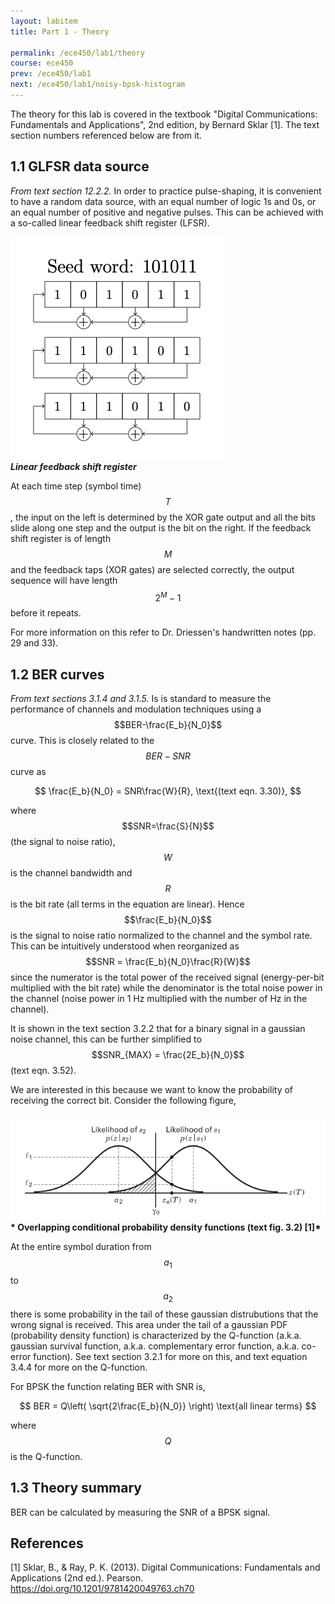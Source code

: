 ```yaml
---
layout: labitem
title: Part 1 - Theory

permalink: /ece450/lab1/theory
course: ece450
prev: /ece450/lab1
next: /ece450/lab1/noisy-bpsk-histogram
---
```


The theory for this lab is covered in the textbook "Digital Communications: Fundamentals and Applications", 2nd edition, by Bernard Sklar [1]. The text section numbers referenced below are from it.

## 1.1 GLFSR data source

_From text section 12.2.2._ In order to practice pulse-shaping, it is convenient to have a random data source, with an equal number of logic 1s and 0s, or an equal number of positive and negative pulses. This can be achieved with a so-called linear feedback shift register (LFSR).

  ![lfsr.png](figures/lfsr.png) <br>
  __*Linear feedback shift register*__

At each time step (symbol time) $$T$$, the input on the left is determined by the XOR gate output and all the bits slide along one step and the output is the bit on the right. If the feedback shift register is of length $$M$$ and the feedback taps (XOR gates) are selected correctly, the output sequence will have length $$2^M -1$$ before it repeats.

For more information on this refer to Dr. Driessen's handwritten notes (pp. 29 and 33).

## 1.2 BER curves

_From text sections 3.1.4 and 3.1.5._ Is is standard to measure the performance of channels and modulation techniques using a $$BER-\frac{E_b}{N_0}$$ curve. This is closely related to the $$BER-SNR$$ curve as

$$
\frac{E_b}{N_0} = SNR\frac{W}{R}, \text{(text eqn. 3.30)},
$$

where $$SNR=\frac{S}{N}$$ (the signal to noise ratio), $$W$$ is the channel bandwidth and $$R$$ is the bit rate (all terms in the equation are linear). Hence $$\frac{E_b}{N_0}$$ is the signal to noise ratio normalized to the channel and the symbol rate. This can be intuitively understood when reorganized as $$SNR = \frac{E_b}{N_0}\frac{R}{W}$$ since the numerator is the total power of the received signal (energy-per-bit multiplied with the bit rate) while the denominator is the total noise power in the channel (noise power in 1 Hz multiplied with the number of Hz in the channel).

It is shown in the text section 3.2.2 that for a binary signal in a gaussian noise channel, this can be further simplified to $$SNR_{MAX} = \frac{2E_b}{N_0}$$ (text eqn. 3.52).

We are interested in this because we want to know the probability of receiving the correct bit. Consider the following figure,

  ![pdf-overlap.png](figures/pdf-overlap.png)<br>
  __* Overlapping conditional probability density functions (text fig. 3.2) [1]*__

At the entire symbol duration from $$a_1$$ to $$a_2$$ there is some probability in the tail of these gaussian distrubutions that the wrong signal is received. This area under the tail of a gaussian PDF (probability density function) is characterized by the Q-function (a.k.a. gaussian survival function, a.k.a. complementary error function, a.k.a. co-error function). See text section 3.2.1 for more on this, and text equation 3.4.4 for more on the Q-function.

For BPSK the function relating BER with SNR is,

$$
BER = Q\left( \sqrt{2\frac{E_b}{N_0}} \right) \text{all linear terms}
$$

where $$Q$$ is the Q-function.

## 1.3 Theory summary

BER can be calculated by measuring the SNR of a BPSK signal.

## References

[1] Sklar, B., & Ray, P. K. (2013). Digital Communications: Fundamentals and Applications (2nd ed.). Pearson. https://doi.org/10.1201/9781420049763.ch70